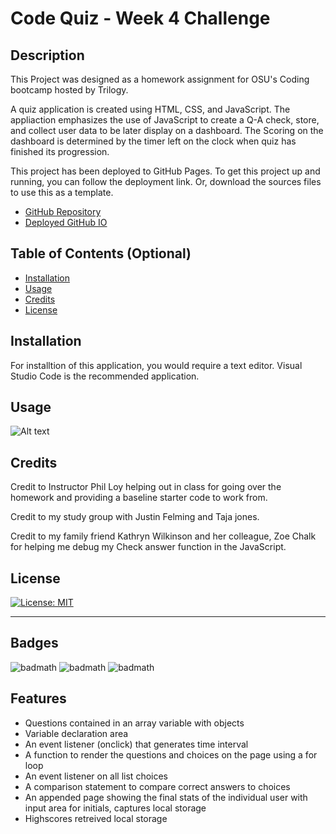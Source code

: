 # Code Quiz - Week 4 Challenge

## Description

This Project was designed as a homework assignment for OSU's Coding bootcamp hosted by Trilogy. 

A quiz application is created using HTML, CSS, and JavaScript. The appliaction emphasizes the use of JavaScript to create a Q-A check, store, and collect user data to be later display on a dashboard. The Scoring on the dashboard is determined by the timer left on the clock when quiz has finished its progression. 

This project has been deployed to GitHub Pages. To get this project up and running, you can follow the deployment link. Or, download the sources files to use this as a template.

* [GitHub Repository](https://github.com/fubaru/Coding-Quiz-Week-4-Challenege)
* [Deployed GitHub IO](https://fubaru.github.io/Coding-Quiz-Week-4-Challenege/index.HTML)

## Table of Contents (Optional)

- [Installation](#installation)
- [Usage](#usage)
- [Credits](#credits)
- [License](#license)

## Installation

For installtion of this application, you would require a text editor. Visual Studio Code is the recommended application. 

## Usage

![Alt text](./Assets/CodeQuiz.gif)

## Credits

Credit to Instructor Phil Loy helping out in class for going over the homework and providing a baseline starter code to work from. 

Credit to my study group with Justin Felming and Taja jones. 

Credit to my family friend Kathryn Wilkinson and her colleague, Zoe Chalk for helping me debug my Check answer function in the JavaScript. 

## License

[![License: MIT](https://img.shields.io/badge/License-MIT-yellow.svg)](https://opensource.org/licenses/MIT)

---

## Badges

![badmath](https://img.shields.io/badge/HTML-17.6%25-orange)
![badmath](https://img.shields.io/badge/CSS-38.8%25-purple)
![badmath](https://img.shields.io/badge/JavaScript-43.6%-yellow)

## Features

* Questions contained in an array variable with objects
* Variable declaration area 
* An event listener (onclick) that generates time interval
* A function to render the questions and choices on the page using a for loop
* An event listener on all list choices 
* A comparison statement to compare correct answers to choices
* An appended page showing the final stats of the individual user with input area for initials, captures local storage
* Highscores retreived local storage
